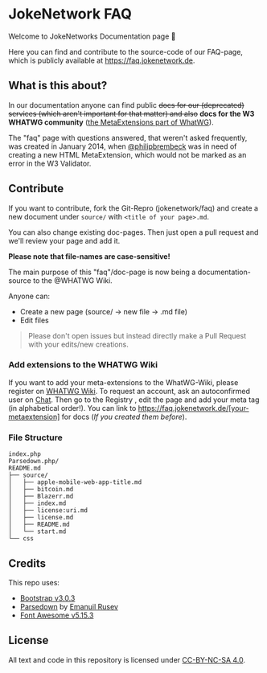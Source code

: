# JokeNetwork FAQ

Welcome to JokeNetworks Documentation page 🥳

Here you can find and contribute to the source-code of our FAQ-page, which is publicly available at https://faq.jokenetwork.de.

## What is this about?

In our documentation anyone can find public ~~docs for our (deprecated) services (which aren't important for that matter) and also~~ **docs for the W3 WHATWG community** ([the MetaExtensions part of WhatWG](https://wiki.whatwg.org/wiki/MetaExtensions)).

The "faq" page with questions answered, that weren't asked frequently, was created in January 2014, when [@philipbrembeck](https://github.com/philipbrembeck) was in need of creating a new HTML MetaExtension, which would not be marked as an error in the W3 Validator.

## Contribute
If you want to contribute, fork the Git-Repro (jokenetwork/faq) and create a new document under `source/` with `<title of your page>.md`.

You can also change existing doc-pages.
Then just open a pull request and we'll review your page and add it. 

**Please note that file-names are case-sensitive!**

The main purpose of this "faq"/doc-page is now being a documentation-source to the @WHATWG Wiki.

Anyone can:

- Create a new page (source/ → new file → .md file)
- Edit files
> Please don't open issues but instead directly make a Pull Request with your edits/new creations.

### Add extensions to the WHATWG Wiki
If you want to add your meta-extensions to the WhatWG-Wiki, please register on [WHATWG Wiki](https://wiki.whatwg.org). To request an account, ask an autoconfirmed user on [Chat](https://whatwg.org/chat).
Then go to the Registry [<meta name>](https://wiki.whatwg.org/wiki/MetaExtensions), edit the page and add your meta tag (in alphabetical order!). 
You can link to https://faq.jokenetwork.de/[your-metaextension] for docs (_If you created them before_). 

### File Structure

	index.php
	Parsedown.php/
	README.md
	├── source/
	│   ├── apple-mobile-web-app-title.md
	│   ├── bitcoin.md
	│   ├── Blazerr.md
	│   ├── index.md
	│   ├── license:uri.md
	│   ├── license.md
	│   ├── README.md
	│   └── start.md
	└── css 


## Credits 

This repo uses:

 - [Bootstrap v3.0.3](https://getbootstrap.com)
 - [Parsedown](https://github.com/erusev/parsedown) by [Emanuil Rusev](https://erusev.com)
 - [Font Awesome v5.15.3](https://github.com/FortAwesome/Font-Awesome)

## License

All text and code in this repository is licensed under [CC-BY-NC-SA 4.0](https://creativecommons.org/licenses/by-nc-sa/4.0/).
